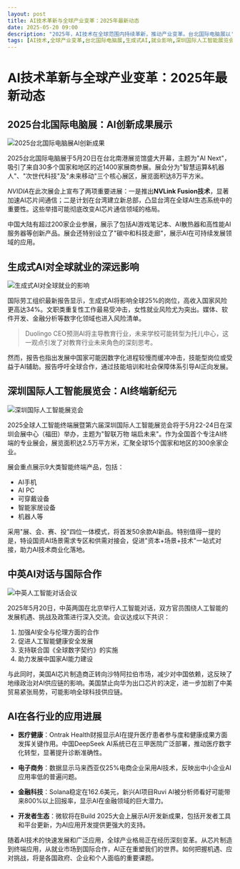 ```yaml
---
layout: post
title: AI技术革新与全球产业变革：2025年最新动态
date: 2025-05-20 09:00
description: "2025年，AI技术在全球范围内持续革新，推动产业变革。台北国际电脑展以'AI Next'为主题，展示了包括NVLink Fusion技术在内的多项创新成果。生成式AI对全球就业产生深远影响，预计将影响25%的岗位，尤其对高收入国家和女性就业者冲击较大。深圳国际人工智能展览会聚焦AI终端产品，展示9大类智能终端，促进技术商业化落地。中英两国举行AI对话，加强国际合作。AI在医疗健康、电子商务、金融科技等领域的应用不断拓展，重塑全球产业格局。"
tags: [AI技术,全球产业变革,台北国际电脑展,生成式AI,就业影响,深圳国际人工智能展览会,中英AI对话,医疗健康,电子商务,金融科技]
---
```


# AI技术革新与全球产业变革：2025年最新动态

## 2025台北国际电脑展：AI创新成果展示

![2025台北国际电脑展AI创新成果](https://s.coze.cn/t/7TvtqsmOMss/ "2025台北国际电脑展AI创新成果")

2025台北国际电脑展于5月20日在台北南港展览馆盛大开幕，主题为"AI Next"，吸引了来自30多个国家和地区的近1400家展商参展。展会分为"智慧运算&机器人"、"次世代科技"及"未来移动"三个核心展区，展览面积达8万平方米。

*NVIDIA*在此次展会上宣布了两项重要进展：一是推出**NVLink Fusion技术**，显著加速AI芯片间通信；二是计划在台湾建立新总部，凸显台湾在全球AI生态系统中的重要性。这些举措可能彻底改变AI芯片通信领域的格局。

中国大陆有超过200家企业参展，展示了包括AI游戏笔记本、AI散热器和高性能AI服务器等创新产品。展会还特别设立了"碳中和科技走廊"，展示AI在可持续发展领域的应用。

## 生成式AI对全球就业的深远影响

![生成式AI对全球就业的影响](https://s.coze.cn/t/v1XSQFyQtJc/ "生成式AI对全球就业的影响")

国际劳工组织最新报告显示，生成式AI将影响全球25%的岗位，高收入国家风险更高达34%。文职类重复性工作最易受冲击，女性就业风险尤为突出。媒体、软件开发、金融分析等数字化领域也进入风险清单。

> Duolingo CEO预测AI将主导教育行业，未来学校可能转型为托儿中心，这一观点引发了对教育行业未来角色的深刻思考。

然而，报告也指出发展中国家可能因数字化进程较慢而缓冲冲击，技能型岗位或受益于AI辅助。报告呼吁全球合作，通过技能培训和社会保障体系引导AI正向发展。

## 深圳国际人工智能展览会：AI终端新纪元

![深圳国际人工智能展览会](https://s.coze.cn/t/bHJSSCPlnLM/ "深圳国际人工智能展览会")

2025全球人工智能终端展暨第六届深圳国际人工智能展览会将于5月22-24日在深圳会展中心（福田）举办，主题为"智联万物 端启未来"。作为全国首个专注AI终端的专业展会，展览面积达2.5万平方米，汇聚全球15个国家和地区的300余家企业。

展会重点展示9大类智能终端产品，包括：
- AI手机
- AI PC
- 可穿戴设备
- 智能家居设备
- 机器人等

采用"展、会、赛、投"四位一体模式，将首发50余款AI新品。特别值得一提的是，特设国资AI场景需求专区和供需对接会，促进"资本+场景+技术"一站式对接，助力AI技术商业化落地。

## 中英AI对话与国际合作

![中英人工智能对话会议](https://s.coze.cn/t/YdNhE2VQThE/ "中英人工智能对话会议")

2025年5月20日，中英两国在北京举行人工智能对话，双方官员围绕人工智能的发展机遇、挑战及政策进行深入交流。会议达成以下共识：

1. 加强AI安全与伦理方面的合作
2. 促进人工智能健康安全发展
3. 支持联合国《全球数字契约》的实施
4. 助力发展中国家AI能力建设

与此同时，美国AI芯片制造商正转向沙特阿拉伯市场，减少对中国依赖，这反映了地缘政治对AI供应链的影响。美国禁止向华为出口芯片的决定，进一步加剧了中美贸易紧张局势，可能影响全球科技供应链。

## AI在各行业的应用进展

- **医疗健康**：Ontrak Health财报显示AI在提升医疗患者参与度和健康成果方面发挥关键作用。中国DeepSeek AI系统已在三甲医院广泛部署，推动医疗数字化转型，显著提升诊断准确性。

- **电子商务**：数据显示马来西亚仅25%电商企业采用AI技术，反映出中小企业AI应用率低的普遍问题。

- **金融科技**：Solana稳定在162.6美元，新兴AI项目Ruvi AI被分析师看好可能带来800%以上回报率，显示AI在金融领域的巨大潜力。

- **开发者生态**：微软将在Build 2025大会上展示AI开发新成果，包括开发者工具和平台更新，为AI应用开发提供更强大的支持。

随着AI技术的快速发展和广泛应用，全球产业格局正在经历深刻变革。从芯片制造到终端应用，从就业市场到国际合作，AI正在重塑我们的世界。如何把握机遇、应对挑战，将是各国政府、企业和个人面临的重要课题。

